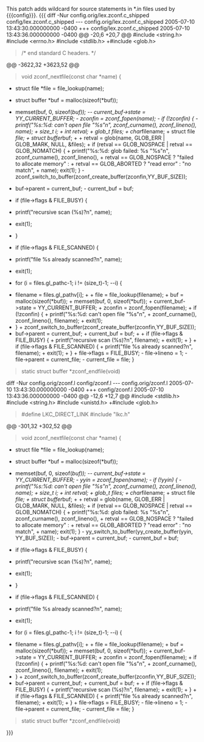 This patch adds wildcard for source statements in \*.in files used by
{{{config}}}. {{{ diff -Nur config.orig/lex.zconf.c\_shipped
config/lex.zconf.c\_shipped --- config.orig/lex.zconf.c\_shipped
2005-07-10 13:43:30.000000000 -0400 +++ config/lex.zconf.c\_shipped
2005-07-10 13:43:36.000000000 -0400 @@ -20,6 +20,7 @@ \#include
&lt;string.h&gt; \#include &lt;errno.h&gt; \#include &lt;stdlib.h&gt;
+\#include &lt;glob.h&gt;

> /\* end standard C headers. \*/

@@ -3622,32 +3623,52 @@

> void zconf\_nextfile(const char \*name) {

-   struct file \*file = file\_lookup(name);
-   struct buffer *buf = malloc(sizeof(*buf));

- memset(buf, 0, sizeof(*buf)); -- current\_buf-&gt;state =
YY\_CURRENT\_BUFFER; - zconfin = zconf\_fopen(name); - if (!zconfin) { -
printf("%s:%d: can't open file "%s"n", zconf\_curname(),
zconf\_lineno(), name); + size\_t i; + int retval; + glob\_t files; +
char*filename; + struct file *file; + struct buffer*buf; + + retval =
glob(name, GLOB\_ERR | GLOB\_MARK, NULL, &files); + if (retval ==
GLOB\_NOSPACE | retval == GLOB\_NOMATCH) { + printf("%s:%d: glob failed:
%s "%s"n", zconf\_curname(), zconf\_lineno(), + retval == GLOB\_NOSPACE
? "failed to allocate memory" : + retval == GLOB\_ABORTED ? "read error"
: "no match", + name); exit(1); } -
zconf\_switch\_to\_buffer(zconf\_create\_buffer(zconfin,YY\_BUF\_SIZE));
- buf-&gt;parent = current\_buf; - current\_buf = buf;

-   if (file-&gt;flags & FILE\_BUSY) {
-   printf("recursive scan (%s)?n", name);
-   exit(1);
-   }
-   if (file-&gt;flags & FILE\_SCANNED) {
-   printf("file %s already scanned?n", name);
-   exit(1);
-   for (i = files.gl\_pathc-1; i != (size\_t)-1; --i) {

+ filename = files.gl\_pathv\[i\]; + + file = file\_lookup(filename); +
buf = malloc(sizeof(*buf)); + memset(buf, 0, sizeof(*buf)); +
current\_buf-&gt;state = YY\_CURRENT\_BUFFER; + zconfin =
zconf\_fopen(filename); + if (!zconfin) { + printf("%s:%d: can't open
file "%s"n", + zconf\_curname(), zconf\_lineno(), filename); + exit(1);
+ } +
zconf\_switch\_to\_buffer(zconf\_create\_buffer(zconfin,YY\_BUF\_SIZE));
+ buf-&gt;parent = current\_buf; + current\_buf = buf; + + if
(file-&gt;flags & FILE\_BUSY) { + printf("recursive scan (%s)?n",
filename); + exit(1); + } + if (file-&gt;flags & FILE\_SCANNED) { +
printf("file %s already scanned?n", filename); + exit(1); + } +
file-&gt;flags = FILE\_BUSY; - file-&gt;lineno = 1; - file-&gt;parent =
current\_file; - current\_file = file; }

> static struct buffer \*zconf\_endfile(void)

diff -Nur config.orig/zconf.l config/zconf.l --- config.orig/zconf.l
2005-07-10 13:43:30.000000000 -0400 +++ config/zconf.l 2005-07-10
13:43:36.000000000 -0400 @@ -12,6 +12,7 @@ \#include &lt;stdlib.h&gt;
\#include &lt;string.h&gt; \#include &lt;unistd.h&gt; +\#include
&lt;glob.h&gt;

> \#define LKC\_DIRECT\_LINK \#include "lkc.h"

@@ -301,32 +302,52 @@

> void zconf\_nextfile(const char \*name) {

-   struct file \*file = file\_lookup(name);
-   struct buffer *buf = malloc(sizeof(*buf));

- memset(buf, 0, sizeof(*buf)); -- current\_buf-&gt;state =
YY\_CURRENT\_BUFFER; - yyin = zconf\_fopen(name); - if (!yyin) { -
printf("%s:%d: can't open file "%s"n", zconf\_curname(),
zconf\_lineno(), name); + size\_t i; + int retval; + glob\_t files; +
char*filename; + struct file *file; + struct buffer*buf; + + retval =
glob(name, GLOB\_ERR | GLOB\_MARK, NULL, &files); + if (retval ==
GLOB\_NOSPACE | retval == GLOB\_NOMATCH) { + printf("%s:%d: glob failed:
%s "%s"n", zconf\_curname(), zconf\_lineno(), + retval == GLOB\_NOSPACE
? "failed to allocate memory" : + retval == GLOB\_ABORTED ? "read error"
: "no match", + name); exit(1); } -
yy\_switch\_to\_buffer(yy\_create\_buffer(yyin, YY\_BUF\_SIZE)); -
buf-&gt;parent = current\_buf; - current\_buf = buf;

-   if (file-&gt;flags & FILE\_BUSY) {
-   printf("recursive scan (%s)?n", name);
-   exit(1);
-   }
-   if (file-&gt;flags & FILE\_SCANNED) {
-   printf("file %s already scanned?n", name);
-   exit(1);
-   for (i = files.gl\_pathc-1; i != (size\_t)-1; --i) {

+ filename = files.gl\_pathv\[i\]; + + file = file\_lookup(filename); +
buf = malloc(sizeof(*buf)); + memset(buf, 0, sizeof(*buf)); +
current\_buf-&gt;state = YY\_CURRENT\_BUFFER; + zconfin =
zconf\_fopen(filename); + if (!zconfin) { + printf("%s:%d: can't open
file "%s"n", + zconf\_curname(), zconf\_lineno(), filename); + exit(1);
+ } +
zconf\_switch\_to\_buffer(zconf\_create\_buffer(zconfin,YY\_BUF\_SIZE));
+ buf-&gt;parent = current\_buf; + current\_buf = buf; + + if
(file-&gt;flags & FILE\_BUSY) { + printf("recursive scan (%s)?n",
filename); + exit(1); + } + if (file-&gt;flags & FILE\_SCANNED) { +
printf("file %s already scanned?n", filename); + exit(1); + } +
file-&gt;flags = FILE\_BUSY; - file-&gt;lineno = 1; - file-&gt;parent =
current\_file; - current\_file = file; }

> static struct buffer \*zconf\_endfile(void)

}}}
